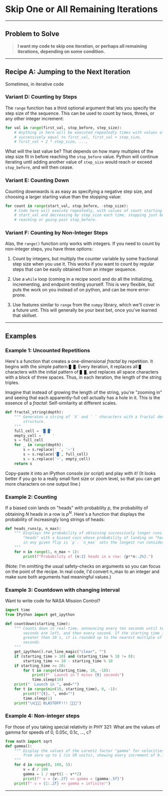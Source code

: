 # Skip One or All Remaining Iterations

___
## Problem to Solve

> **I want my code to skip one iteration, or perhaps all remaining iterations, depending on some condition.**

___
## Recipe A: Jumping to the Next Iteration

Sometimes, in iterative code


### Variant D: Counting by Steps

The `range` function has a third optional argument that lets you specify the step size of the sequence. This can be used to count by twos, threes, or any other integer increment:

```python
for val in range(first_val, stop_before, step_size):
    # Anything in here will be executed repeatedly times with values of val
    # successively equal to first_val, first_val + step_size, 
    # first_val + 2 * step_size, ..., 
```
What will the last value be? That depends on how many multiples of the step size fit in before reaching the `stop_before` value. Python will continue iterating until adding another value of `step_size` would reach or exceed `stop_before`, and will then cease.

### Variant E: Counting Down

Counting downwards is as easy as specifying a negative step size, and choosing a larger starting value than the stopping value:

```python
for count in range(start_val, stop_before, -step_size):
    # Code here will execute repeatedly, with values of count starting at
    # start_val and decreasing by step_size each time, stopping just before
    # reaching or going past stop_before.
```

### Variant F: Counting by Non-Integer Steps

Alas, the `range()` function only works with integers. If you need to count by non-integer steps, you have
three options:

1. Count by integers, but multiply the counter variable by some fractional step size when you use it. This works if you want to count by regular steps that can be easily obtained from an integer sequence.

2. Use a `while` loop (coming in a recipe soon) and do all the initializing, incrementing, and endpoint-testing yourself. This is very flexible, but puts the work on you instead of on python, and can be more error-prone.

3. Use features similar to `range` from the `numpy` library, which we'll cover in a future unit. This will generally be your best bet, once you've learned that skillset.

___
## Examples

### Example 1: Uncounted Repetitions

Here's a function that creates a one-dimensional _fractal_ by repetition. It begins with the simple pattern `█ █`. Every iteration, it replaces all `█` characters with the initial pattern of `█ █`, and replaces all space characters with a block of three spaces. Thus, in each iteration, the length of the string triples.

Imagine that instead of growing the length of the string, you're "zooming in" and seeing that each apparently-full cell actually has a hole in it. This is the essence of a _fractal_: Self-similarity at different scales.

```python
def fractal_string(depth):
    """ Generates a string of `X` and ` ` characters with a fractal density
        structure.
    """
    full_cell = '█ █'
    empty_cell = '   '
    s = full_cell
    for _ in range(depth):
        s = s.replace(' ', '~')
        s = s.replace('█', full_cell)
        s = s.replace('~', empty_cell)
    return s
```

Copy-paste it into an IPython console (or script) and play with it! (It looks better if you go to a really small font size or zoom level, so that you can get more characters on one output line.)

### Example 2: Counting

If a biased coin lands on "heads" with probability $p$, the probability of obtaining $N$ heads in a row is $p^N$. Here's a function that displays the probability of increasingly long strings of heads:

```python
def heads_runs(p, n_max):
    """ Displays the probability of obtaining successively longer runs of
        "heads" with a biased coin whose probability of landing on "heads"
        in any given flip is `p`. `n_max` sets the longest run considered.
    """
    for n in range(1, n_max + 1):
        print(f"Probability of {n:2} heads in a row: {p**n:.2%}.")
```
(Note: I'm omitting the usual safety-checks on arguments so you can focus on the point of the recipe. In real code, I'd convert n_max to an integer and make sure both arguments had meaningful values.)

### Example 3: Countdown with changing interval

Want to write code for NASA Mission Control?

```python
import time
from IPython import get_ipython

def countdown(starting_time):
    """ Counts down in real-time, announcing every ten seconds until ten
        seconds are left, and then every second. If the starting time is
        greater than 10 s, it is rounded up to the nearest multiple of 10
        seconds.
    """
    get_ipython().run_line_magic("clear", "")
    if (starting_time > 10) and (starting_time % 10 != 0):
        starting_time += 10 - starting_time % 10
    if starting_time >= 20:
        for t in range(starting_time, 10, -10):
            print(f"  Launch in T minus {t} seconds")
            time.sleep(10)
    print("  Launch in ", end="")
    for t in range(min(10, starting_time), 0, -1):
        print(f"{t}… ", end="")
        time.sleep(1)
    print("\n🚀🚀🚀 BLASTOFF!!! 🚀🚀🚀")
```

### Example 4: Non-integer steps

For those of you taking special relativity in PHY 321: What are the values of gamma for speeds of 0, 0.05c, 0.1c, ..., c?

```python
from math import sqrt
def gamma():
    """ Display the values of the Lorentz factor "gamma" for velocities
        from zero up to 1 (in SR units), showing every increment of 0.1.
    """
    for d in range(0, 100, 5):
        v = d / 100
        gamma = 1 / sqrt(1 - v**2)
        print(f" v = {v:.2f} => gamma = {gamma:.5f}")
    print(f" v = {1:.2f} => gamma = infinite!")
```

___
